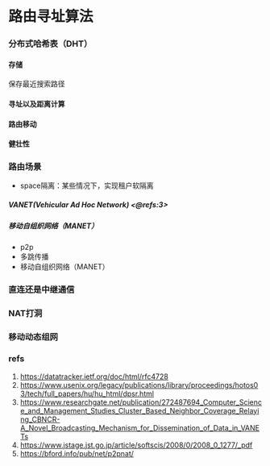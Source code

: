 # 路由寻址算法

### 分布式哈希表（DHT）

#### 存储

保存最近搜索路径

#### 寻址以及距离计算

#### 路由移动

#### 健壮性

### 路由场景

+ space隔离：某些情况下，实现租户软隔离

##### VANET(Vehicular Ad Hoc Network) <@refs:3>

##### 移动自组织网络（MANET）

+ p2p
+ 多跳传播
+ 移动自组织网络（MANET）

### 直连还是中继通信

### NAT打洞

### 移动动态组网

### refs

1. https://datatracker.ietf.org/doc/html/rfc4728
2. https://www.usenix.org/legacy/publications/library/proceedings/hotos03/tech/full_papers/hu/hu_html/dpsr.html
3. https://www.researchgate.net/publication/272487694_Computer_Science_and_Management_Studies_Cluster_Based_Neighbor_Coverage_Relaying_CBNCR-A_Novel_Broadcasting_Mechanism_for_Dissemination_of_Data_in_VANETs
4. https://www.jstage.jst.go.jp/article/softscis/2008/0/2008_0_1277/_pdf
5. https://bford.info/pub/net/p2pnat/